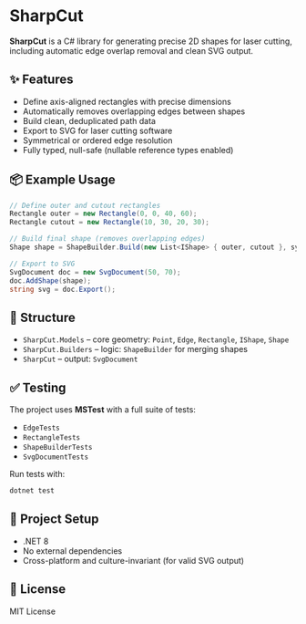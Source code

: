 # SharpCut

**SharpCut** is a C# library for generating precise 2D shapes for laser cutting, including automatic edge overlap removal and clean SVG output.

## ✨ Features

- Define axis-aligned rectangles with precise dimensions  
- Automatically removes overlapping edges between shapes  
- Build clean, deduplicated path data  
- Export to SVG for laser cutting software  
- Symmetrical or ordered edge resolution  
- Fully typed, null-safe (nullable reference types enabled)

## 📦 Example Usage

```csharp
// Define outer and cutout rectangles
Rectangle outer = new Rectangle(0, 0, 40, 60);
Rectangle cutout = new Rectangle(10, 30, 20, 30);

// Build final shape (removes overlapping edges)
Shape shape = ShapeBuilder.Build(new List<IShape> { outer, cutout }, symmetrical: true);

// Export to SVG
SvgDocument doc = new SvgDocument(50, 70);
doc.AddShape(shape);
string svg = doc.Export();
```

## 🔧 Structure

- `SharpCut.Models` – core geometry: `Point`, `Edge`, `Rectangle`, `IShape`, `Shape`  
- `SharpCut.Builders` – logic: `ShapeBuilder` for merging shapes  
- `SharpCut` – output: `SvgDocument`

## ✅ Testing

The project uses **MSTest** with a full suite of tests:

- `EdgeTests`
- `RectangleTests`
- `ShapeBuilderTests`
- `SvgDocumentTests`

Run tests with:

```bash
dotnet test
```

## 📂 Project Setup

- .NET 8  
- No external dependencies  
- Cross-platform and culture-invariant (for valid SVG output)

## 📄 License

MIT License

